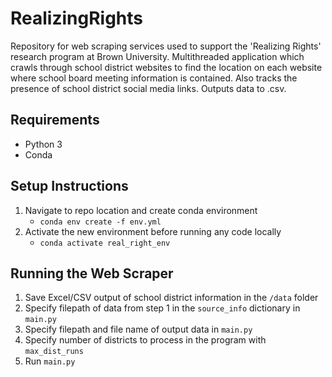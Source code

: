 # RealizingRights
Repository for web scraping services used to support the 'Realizing Rights' research program at Brown University. Multithreaded application which crawls through school district websites to find the location on each website where school board meeting information is contained. Also tracks the presence of school district social media links. Outputs data to .csv.

## Requirements
- Python 3
- Conda

## Setup Instructions
1. Navigate to repo location and create conda environment
    - `conda env create -f env.yml`
2. Activate the new environment before running any code locally
    - `conda activate real_right_env`

## Running the Web Scraper
1. Save Excel/CSV output of school district information in the `/data` folder
2. Specify filepath of data from step 1 in the `source_info` dictionary in `main.py`
3. Specify filepath and file name of output data in `main.py`
4. Specify number of districts to process in the program with `max_dist_runs`
5. Run `main.py`